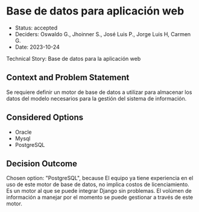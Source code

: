 # Base de datos para aplicación web

* Status: accepted
* Deciders: Oswaldo G., Jhoinner S., José Luis P., Jorge Luis H, Carmen G.
* Date: 2023-10-24

Technical Story: Base de datos para la aplicación web

## Context and Problem Statement

Se requiere definir un motor de base de datos a utilizar para almacenar los datos del modelo necesarios para la gestión del sistema de información.

## Considered Options

* Oracle
* Mysql
* PostgreSQL

## Decision Outcome

Chosen option: "PostgreSQL", because El equipo ya tiene experiencia en el uso de este motor de base de datos, no implica costos de licenciamiento. Es un motor al que se puede integrar Django sin problemas. El volúmen de información a manejar por el momento se puede gestionar a través de este motor.

